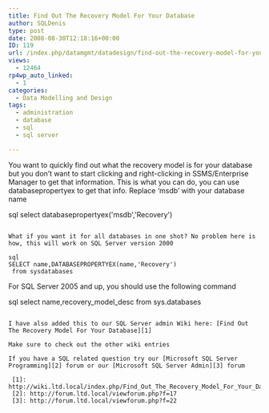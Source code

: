 ```yaml
---
title: Find Out The Recovery Model For Your Database
author: SQLDenis
type: post
date: 2008-08-30T12:18:16+00:00
ID: 119
url: /index.php/datamgmt/datadesign/find-out-the-recovery-model-for-your-dat/
views:
  - 12464
rp4wp_auto_linked:
  - 1
categories:
  - Data Modelling and Design
tags:
  - administration
  - database
  - sql
  - sql server

---
```

You want to quickly find out what the recovery model is for your database but you don&#8217;t want to start clicking and right-clicking in SSMS/Enterprise Manager to get that information. This is what you can do, you can use databasepropertyex to get that info. Replace &#8216;msdb&#8217; with your database name

sql
select databasepropertyex('msdb','Recovery') 
```

What if you want it for all databases in one shot? No problem here is how, this will work on SQL Server version 2000

sql
SELECT name,DATABASEPROPERTYEX(name,'Recovery') 
 from sysdatabases
```

For SQL Server 2005 and up, you should use the following command

sql
select name,recovery_model_desc
from sys.databases
```

I have also added this to our SQL Server admin Wiki here: [Find Out The Recovery Model For Your Database][1]
  
Make sure to check out the other wiki entries

If you have a SQL related question try our [Microsoft SQL Server Programming][2] forum or our [Microsoft SQL Server Admin][3] forum

 [1]: http://wiki.ltd.local/index.php/Find_Out_The_Recovery_Model_For_Your_Database
 [2]: http://forum.ltd.local/viewforum.php?f=17
 [3]: http://forum.ltd.local/viewforum.php?f=22